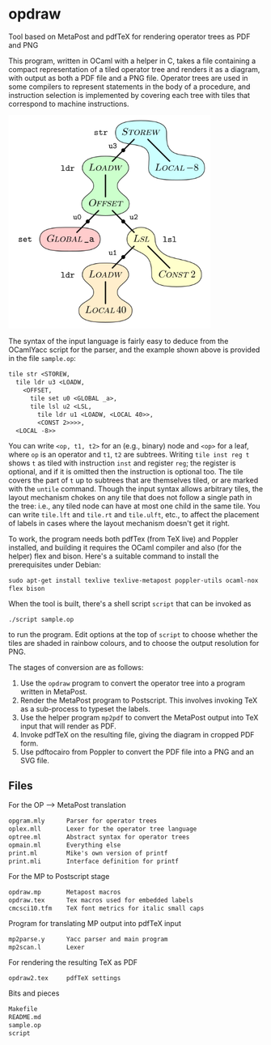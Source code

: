 # opdraw
Tool based on MetaPost and pdfTeX for rendering operator trees as PDF and PNG

This program, written in OCaml with a helper in C, takes a file containing a compact representation of a tiled operator tree and renders it as a diagram, with output as both a PDF file and a PNG file.  Operator trees are used in some compilers to represent statements in the body of a procedure, and instruction selection is implemented by covering each tree with tiles that correspond to machine instructions.

<img src="image.svg" width=400/>

The syntax of the input language is fairly easy to deduce from the OCamlYacc script for the parser, and the example shown above is provided in the file `sample.op`:
````
tile str <STOREW,
  tile ldr u3 <LOADW,
    <OFFSET,
      tile set u0 <GLOBAL _a>,
      tile lsl u2 <LSL,
        tile ldr u1 <LOADW, <LOCAL 40>>,
        <CONST 2>>>>,
  <LOCAL -8>>
````
You can write `<op, t1, t2>` for an (e.g., binary) node and `<op>` for a leaf, where `op` is an operator and `t1`, `t2` are subtrees.  Writing `tile inst reg t` shows `t` as tiled with instruction `inst` and register `reg`; the register is optional, and if it is omitted then the instruction is optional too.  The tile covers the part of `t` up to subtrees that are themselves tiled, or are marked with the `untile` command.  Though the input syntax allows arbitrary tiles, the layout mechanism chokes on any tile that does not follow a single path in the tree: i.e., any tiled node can have at most one child in the same tile.  You can write `tile.lft` and `tile.rt` and `tile.ulft`, etc., to affect the placement of labels in cases where the layout mechanism doesn't get it right.

To work, the program needs both pdfTex (from TeX live) and Poppler installed, and building it requires the OCaml compiler and also (for the helper) flex and bison.  Here's a suitable command to install the prerequisites under Debian:
````
sudo apt-get install texlive texlive-metapost poppler-utils ocaml-nox flex bison
````
When the tool is built, there's a shell script `script` that can be invoked as
````
./script sample.op
````
to run the program.  Edit options at the top of `script` to choose whether the tiles are shaded in rainbow colours, and to choose the output resolution for PNG.

The stages of conversion are as follows:
1. Use the `opdraw` program to convert the operator tree into a program written in MetaPost.
2. Render the MetaPost program to Postscript.  This involves invoking TeX as a sub-process to typeset the labels. 
3. Use the helper program `mp2pdf` to convert the MetaPost output into TeX input that will render as PDF.
4. Invoke pdfTeX on the resulting file, giving the diagram in cropped PDF form.
5. Use pdftocairo from Poppler to convert the PDF file into a PNG and an SVG file.

## Files
For the OP --> MetaPost translation
````
opgram.mly      Parser for operator trees        
oplex.mll       Lexer for the operator tree language
optree.ml       Abstract syntax for operator trees
opmain.ml       Everything else
print.ml        Mike's own version of printf
print.mli       Interface definition for printf
````
For the MP to Postscript stage
````
opdraw.mp       Metapost macros
opdraw.tex      Tex macros used for embedded labels
cmcsci10.tfm    TeX font metrics for italic small caps
````
Program for translating MP output into pdfTeX input
````
mp2parse.y      Yacc parser and main program
mp2scan.l       Lexer
````
For rendering the resulting TeX as PDF
````
opdraw2.tex     pdfTeX settings
````
Bits and pieces
````
Makefile
README.md
sample.op
script
````
